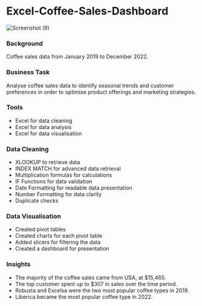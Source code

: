 # Excel-Coffee-Sales-Dashboard
![Screenshot (9)](https://github.com/Ogugko/Excel-Coffee-Sales-Dashboard/assets/143842831/c7c0276e-22b8-4ee7-862b-465e0a8cdd89)


### Background
Coffee sales data from January 2019 to December 2022.

### Business Task
Analyse coffee sales data to identify seasonal trends and customer preferences in order to optimise product offerings and marketing strategies. 

### Tools
- Excel for data cleaning
- Excel for data analysis 
- Excel for data visualisation

### Data Cleaning
- XLOOKUP to retrieve data
- INDEX MATCH for advanced data retrieval
- Multiplication formulas for calculations
- IF Functions for data validation
- Date Formatting for readable data presentation
- Number Formatting for data clarity
- Duplicate checks

### Data Visualisation
- Created pivot tables
- Created charts for each pivot table
- Added slicers for filtering the data
- Created a dashboard for presentation


### Insights
- The majority of the coffee sales came from USA, at $15,465.
- The top customer spent up to $307 in sales over the time period.
- Robusta and Excelsa were the two most popular coffee types in 2019.
- Liberica became the most popular coffee type in 2022. 



